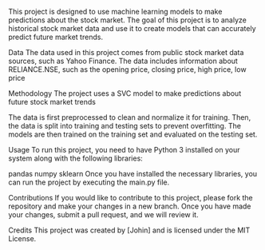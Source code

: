 This project is designed to use machine learning models to make predictions about the stock market. The goal of this project is to analyze historical stock market data and use it to create models that can accurately predict future market trends.

Data
The data used in this project comes from public stock market data sources, such as Yahoo Finance. The data includes information about RELIANCE.NSE, such as the opening price, closing price, high price, low price

Methodology
The project uses a SVC model to make predictions about future stock market trends

The data is first preprocessed to clean and normalize it for training. Then, the data is split into training and testing sets to prevent overfitting. The models are then trained on the training set and evaluated on the testing set.

Usage
To run this project, you need to have Python 3 installed on your system along with the following libraries:

pandas
numpy
sklearn
Once you have installed the necessary libraries, you can run the project by executing the main.py file.

Contributions
If you would like to contribute to this project, please fork the repository and make your changes in a new branch. Once you have made your changes, submit a pull request, and we will review it.

Credits
This project was created by [Johin] and is licensed under the MIT License.



